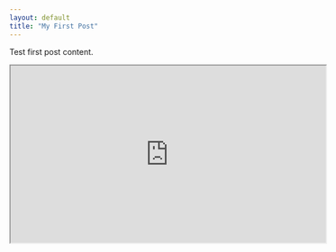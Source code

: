 ```yaml
---
layout: default
title: "My First Post"
---
```


Test first post content.

<iframe width="560" height="315" src="https://www.youtube.com/watch?v=WXuK6gekU1Y&t" allowfullscreen></iframe>
